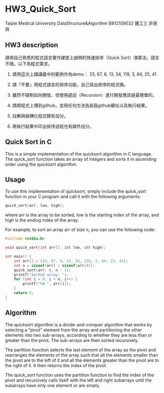 # HW3_Quick_Sort
Taipei Medical University DataStructure&Algorithm B812109032 醫工三 許家齊

## HW3 description

請用自己熟悉的程式語言實作課堂上說明的快速排序（Quick Sort）演算法。語言不限。以下為程式需求。

1. 請用這次上課講義中的範例作為demo：
33, 67, 8, 13, 54, 119, 3, 84, 25, 41

2. 請「不要」用程式語言的排序功能，自己寫出排序的程式碼。

3. 雖然不限制如何開發，但使用遞迴（Recursion）進行開發應該是最簡單的。

3. 請將程式上傳到github，並用任何方法告訴我github網址以及執行結果。

4. 註解與結構化程式碼有加分。

5. 再執行結果中印出排序過程也有額外加分。

## Quick Sort in C

This is a simple implementation of the quicksort algorithm in C language. The quick_sort function takes an array of integers and sorts it in ascending order using the quicksort algorithm.

## Usage

To use this implementation of quicksort, simply include the quick_sort function in your C program and call it with the following arguments:

``` c
quick_sort(arr, low, high);
```
where arr is the array to be sorted, low is the starting index of the array, and high is the ending index of the array.

For example, to sort an array arr of size n, you can use the following code:

```c
#include <stdio.h>

void quick_sort(int arr[], int low, int high);

int main() {
    int arr[] = {33, 67, 8, 13, 54, 119, 3, 84, 25, 41};
    int n = sizeof(arr) / sizeof(arr[0]);
    quick_sort(arr, 0, n - 1);
    printf("Sorted array: ");
    for (int i = 0; i < n; i++) {
        printf("%d ", arr[i]);
    }
    return 0;
}
```
## Algorithm

The quicksort algorithm is a divide-and-conquer algorithm that works by selecting a "pivot" element from the array and partitioning the other elements into two sub-arrays, according to whether they are less than or greater than the pivot. The sub-arrays are then sorted recursively.

The partition function selects the last element of the array as the pivot and rearranges the elements of the array such that all the elements smaller than the pivot are to the left of it and all the elements greater than the pivot are to the right of it. It then returns the index of the pivot.

The quick_sort function uses the partition function to find the index of the pivot and recursively calls itself with the left and right subarrays until the subarrays have only one element or are empty.
